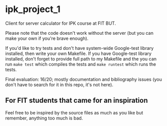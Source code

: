 # ipk_project_1

Client for server calculator for IPK course at FIT BUT. 

Please note that the code doesn't work without the server (but you can make your own if you're brave enough). 

If you'd like to try tests and don't have system-wide Google-test library installed, then write your own Makefile. If you have Google-test library installed, don't forget to provide full path to my Makefile and the you can run `make test` which compiles the tests and `make runtest` which runs the tests. 

Final evaluation: 16/20; mostly documentation and bibliography issues (you don't have to search for it in this repo, it's not here).

## For FIT students that came for an inspiration
Feel free to be inspired by the source files as much as you like but remember, anything too much is bad.

